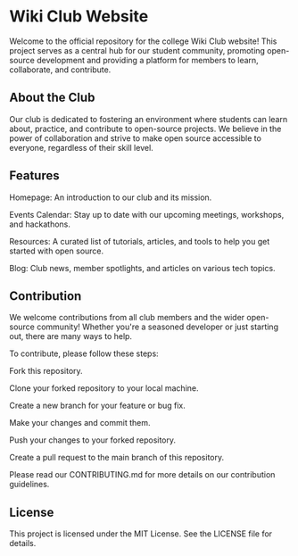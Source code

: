 # Wiki Club Website
Welcome to the official repository for the college Wiki Club website! This project serves as a central hub for our student community, promoting open-source development and providing a platform for members to learn, collaborate, and contribute.

## About the Club
Our club is dedicated to fostering an environment where students can learn about, practice, and contribute to open-source projects. We believe in the power of collaboration and strive to make open source accessible to everyone, regardless of their skill level.

## Features
Homepage: An introduction to our club and its mission.

Events Calendar: Stay up to date with our upcoming meetings, workshops, and hackathons.

Resources: A curated list of tutorials, articles, and tools to help you get started with open source.

Blog: Club news, member spotlights, and articles on various tech topics.

## Contribution
We welcome contributions from all club members and the wider open-source community! Whether you're a seasoned developer or just starting out, there are many ways to help.

To contribute, please follow these steps:

Fork this repository.

Clone your forked repository to your local machine.

Create a new branch for your feature or bug fix.

Make your changes and commit them.

Push your changes to your forked repository.

Create a pull request to the main branch of this repository.

Please read our CONTRIBUTING.md for more details on our contribution guidelines.

## License
This project is licensed under the MIT License. See the LICENSE file for details.